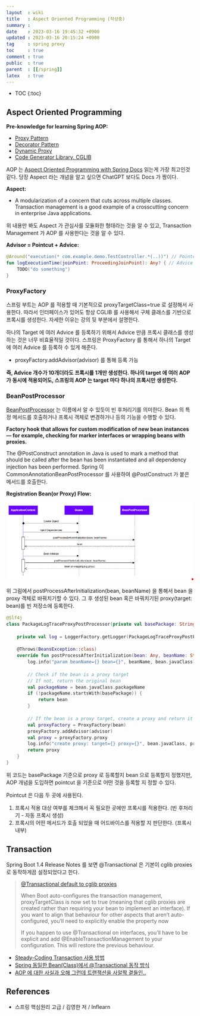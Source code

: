 ```yaml
---
layout  : wiki
title   : Aspect Oriented Programming (작성중)
summary : 
date    : 2023-03-16 19:45:32 +0900
updated : 2023-03-16 20:15:24 +0900
tag     : spring proxy
toc     : true
comment : true
public  : true
parent  : [[/spring]]
latex   : true
---
```

* TOC
{:toc}

## Aspect Oriented Programming

__Pre-knowledge for learning Spring AOP:__
- [Proxy Pattern](https://baekjungho.github.io/wiki/designpattern/designpattern-proxy/)
- [Decorator Pattern](https://baekjungho.github.io/wiki/designpattern/designpattern-decorator/)
- [Dynamic Proxy](https://baekjungho.github.io/wiki/java/java-dynamicproxy/)
- [Code Generator Library, CGLIB](https://baekjungho.github.io/wiki/java/java-cglib/)

AOP 는 [Aspect Oriented Programming with Spring Docs](https://docs.spring.io/spring-framework/docs/current/reference/html/core.html#aop) 읽는게 가장 최고인것 같다. 당장 Aspect 라는 개념을 알고 싶으면 ChatGPT 보다도 Docs 가 짱이다.

__Aspect:__
- A modularization of a concern that cuts across multiple classes. Transaction management is a good example of a crosscutting concern in enterprise Java applications.

위 내용만 봐도 Aspect 가 관심사를 모듈화한 형태라는 것을 알 수 있고, Transaction Management 가 AOP 를 사용한다는 것을 알 수 있다.

__Advisor = Pointcut + Advice:__

```kotlin
@Around("execution(* com.example.demo.TestController.*(..))") // Pointcut
fun logExecutionTime(joinPoint: ProceedingJoinPoint): Any? { // Advice
    TODO("do something")
}
```

### ProxyFactory

스프링 부트는 AOP 를 적용할 때 기본적으로 proxyTargetClass=true 로 설정해서 사용한다. 따라서 인터페이스가 있어도 항상 CGLIB 를 사용해서 구체 클래스를 기반으로 프록시를 생성한다.  자세한 이유는 강의 뒷 부분에서 설명한다.

하나의 Target 에 여러 Advice 를 등록하기 위해서 Advice 만큼 프록시 클래스를 생성하는 것은 너무 비효율적일 것이다. 스프링은 ProxyFactory 를 통해서 하나의 Target 에 여러 Advice 를 등록하 수 있게 해준다. 

- proxyFactory.addAdvisor(advisor) 를 통해 등록 가능

__즉, Advice 개수가 10개더라도 프록시를 1개만 생성한다. 하나의 target 에 여러 AOP 가 동시에 적용되어도, 스프링의 AOP 는 target 마다 하나의 프록시만 생성한다.__

### BeanPostProcessor

[BeanPostProcessor](https://docs.spring.io/spring-framework/docs/current/javadoc-api/org/springframework/beans/factory/config/BeanPostProcessor.html) 는 이름에서 알 수 있듯이 빈 후처리기를 의미한다. Bean 의 특정 메서드를 호출하거나 프록시 객체로 변경하거나 등의 기능을 수행할 수 있다.

__Factory hook that allows for custom modification of new bean instances — for example, checking for marker interfaces or wrapping beans with proxies.__

The @PostConstruct annotation in Java is used to mark a method that should be called after the bean has been instantiated and all dependency injection has been performed. Spring 이 CommonAnnotationBeanPostProcessor 를 사용하여 @PostConstruct 가 붙은 메서드를 호출한다.

__Registration Bean(or Proxy) Flow:__

![](/resource/wiki/spring-aop/beanpostprocessor.png)

위 그림에서 postProcessAfterInitialization(bean, beanName) 을 통해서 bean 을 proxy 객체로 바꿔치기할 수 있다. 그 후 생성된 bean 혹은 바꿔치기된 proxy(target: bean)를 빈 저장소에 등록한다.

```kotlin
@Slf4j
class PackageLogTraceProxyPostProcessor(private val basePackage: String, private val advisor: Advisor) : BeanPostProcessor {

    private val log = LoggerFactory.getLogger(PackageLogTraceProxyPostProcessor::class.java)

    @Throws(BeansException::class)
    override fun postProcessAfterInitialization(bean: Any, beanName: String): Any {
        log.info("param beanName={} bean={}", beanName, bean.javaClass)

        // Check if the bean is a proxy target
        // If not, return the original bean
        val packageName = bean.javaClass.packageName
        if (!packageName.startsWith(basePackage)) {
            return bean
        }

        // If the bean is a proxy target, create a proxy and return it
        val proxyFactory = ProxyFactory(bean)
        proxyFactory.addAdvisor(advisor)
        val proxy = proxyFactory.proxy
        log.info("create proxy: target={} proxy={}", bean.javaClass, proxy.javaClass)
        return proxy
    }
}
```

위 코드는 basePackage 기준으로 proxy 로 등록할지 bean 으로 등록할지 정했지만, AOP 개념을 도입하면 pointcut 을 기준으로 어떤 것을 등록할 지 정할 수 있다.

Pointcut 은 다음 두 곳에 사용된다.

1. 프록시 적용 대상 여부를 체크해서 꼭 필요한 곳에만 프록시를 적용한다. (빈 후처리기 - 자동 프록시 생성)
2. 프록시의 어떤 메서드가 호출 되었을 때 어드바이스를 적용할 지 판단한다. (프록시 내부)

## Transaction

Spring Boot 1.4 Release Notes 를 보면 @Transactional 은 기본이 cglib proxies 로 동작하게끔 설정되었다고 한다.

> [@Transactional default to cglib proxies](https://github.com/spring-projects/spring-boot/wiki/Spring-Boot-1.4-Release-Notes)
> 
> When Boot auto-configures the transaction management, proxyTargetClass is now set to true (meaning that cglib proxies are created rather than requiring your bean to implement an interface). If you want to align that behaviour for other aspects that aren’t auto-configured, you’ll need to explicitly enable the property now
> 
> If you happen to use @Transactional on interfaces, you’ll have to be explicit and add @EnableTransactionManagement to your configuration. This will restore the previous behaviour.

- [Steady-Coding Transaction 사용 방법](https://steady-coding.tistory.com/610)
- [Spring 동일한 Bean(Class)에서 @Transactional 동작 방식](https://cheese10yun.github.io/spring-transacion-same-bean/)
- [AOP 에 대한 사실과 오해 그런데 트랜잭션을 사알짝 곁들인..](https://tecoble.techcourse.co.kr/post/2022-11-07-transaction-aop-fact-and-misconception/)

## References

- 스프링 핵심원리 고급 / 김영한 저 / Inflearn